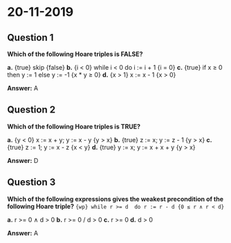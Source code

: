 # 20-11-2019

## Question 1

**Which of the following Hoare triples is FALSE?**

**a.** {true} skip {false} 
**b.** {i < 0} while i < 0 do i := i + 1 {i = 0}
**c.** {true} if x ≥ 0 then y := 1 else y := -1 {x * y ≥ 0}
**d.** {x > 1} x := x - 1 {x > 0} 

**Answer:** A  

## Question 2

**Which of the following Hoare triples is TRUE?**

**a.** {y < 0} x :=  x + y; y := x - y {y > x} 
**b.** {true} z := x; y := z - 1 {y > x} 
**c.** {true} z := 1; y := x - z {x < y}
**d.** {true} y := x; y := x + x + y {y > x}

**Answer:** D  

## Question 3

**Which of the following expressions gives the weakest precondition of the following Hoare triple?**
``` {wp} while r >= d  do r := r - d {0 ≤ r ∧ r < d} ```

**a.** r >= 0 ∧ d > 0
**b.** r >= 0 \/ d > 0
**c.** r >= 0
**d.** d > 0

**Answer:**  A